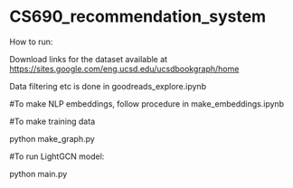 # CS690_recommendation_system

How to run:

Download links for the dataset available at 
https://sites.google.com/eng.ucsd.edu/ucsdbookgraph/home

Data filtering etc is done in goodreads_explore.ipynb

#To make NLP embeddings, follow procedure in make_embeddings.ipynb


#To make training data

python make_graph.py

#To run LightGCN model:

python main.py
